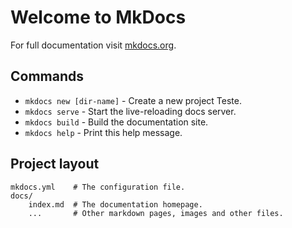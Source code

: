 # Welcome to MkDocs

For full documentation visit [mkdocs.org](https://mkdocs.org).

## Commands

* `mkdocs new [dir-name]` - Create a new project Teste.
* `mkdocs serve` - Start the live-reloading docs server.
* `mkdocs build` - Build the documentation site.
* `mkdocs help` - Print this help message.

## Project layout

    mkdocs.yml    # The configuration file.
    docs/
        index.md  # The documentation homepage.
        ...       # Other markdown pages, images and other files.

